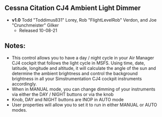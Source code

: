 ## Cessna Citation CJ4 Ambient Light Dimmer
- **v1.0** Todd "Toddimus831" Lorey, Rob "FlightLevelRob" Verdon, and Joe "Crunchmeister" Gilker
	- Released 10-08-21
  	
## Notes:
- This control allows you to have a day / night cycle in your Air Manager CJ4 cockpit that follows the light cycle in MSFS. Using time, date, latitude, longitude and altitude, it will calculate the angle of the sun and determine the ambient brightness and control the background brightness in all your Simstrumentation CJ4 cockpit instruments accordingly. 
- When in MANUAL mode, you can change dimming of your instruments via either the DAY / NIGHT buttons or via the knob
- Knob, DAY and NIGHT buttons are INOP in AUTO mode
- User properties will allow you to set it to run in either MANUAL or AUTO modes.


	
